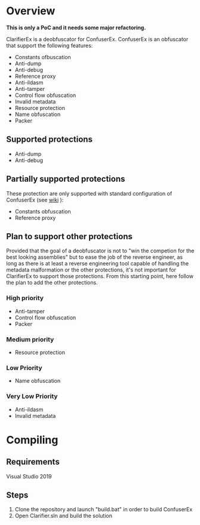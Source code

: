 # Overview

**This is only a PoC and it needs some major refactoring.**

ClarifierEx is a deobfuscator for ConfuserEx.
ConfuserEx is an obfuscator that support the following features:
  - Constants ofbuscation
  - Anti-dump
  - Anti-debug
  - Reference proxy
  - Anti-ildasm
  - Anti-tamper
  - Control flow obfuscation
  - Invalid metadata
  - Resource protection
  - Name obfuscation
  - Packer

## Supported protections
  - Anti-dump
  - Anti-debug

## Partially supported protections
These protection are only supported with standard configuration of ConfuserEx (see [wiki](https://github.com/chaplin89/ClarifierEx/wiki/ConfuserEx-settings) ):

  - Constants obfuscation
  - Reference proxy

## Plan to support other protections
Provided that the goal of a deobfuscator is not to "win the competion for the best looking assemblies" but to ease the job of the reverse engineer, as long as there is at least a reverse engineering tool capable of handling the metadata malformation or the other protections, it's not important for ClarifierEx to support those protections. From this starting point, here follow the plan to add the other protections.

### High priority
  - Anti-tamper
  - Control flow obfuscation
  - Packer

### Medium priority
  - Resource protection

### Low Priority
  - Name obfuscation

### Very Low Priority
  - Anti-ildasm
  - Invalid metadata

# Compiling
## Requirements
Visual Studio 2019
## Steps
1. Clone the repository and launch "build.bat" in order to build ConfuserEx 
2. Open Clarifier.sln and build the solution
